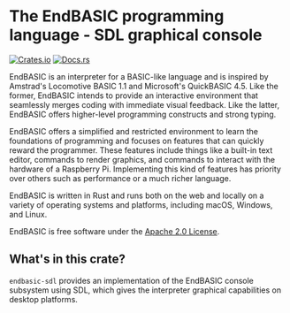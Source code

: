 # The EndBASIC programming language - SDL graphical console

[![Crates.io](https://img.shields.io/crates/v/endbasic-sdl.svg)](https://crates.io/crates/endbasic-sdl/)
[![Docs.rs](https://docs.rs/endbasic-sdl/badge.svg)](https://docs.rs/endbasic-sdl/)

EndBASIC is an interpreter for a BASIC-like language and is inspired by
Amstrad's Locomotive BASIC 1.1 and Microsoft's QuickBASIC 4.5.  Like the former,
EndBASIC intends to provide an interactive environment that seamlessly merges
coding with immediate visual feedback.  Like the latter, EndBASIC offers
higher-level programming constructs and strong typing.

EndBASIC offers a simplified and restricted environment to learn the foundations
of programming and focuses on features that can quickly reward the programmer.
These features include things like a built-in text editor, commands to
render graphics, and commands to interact with the hardware of a Raspberry
Pi.  Implementing this kind of features has priority over others such as
performance or a much richer language.

EndBASIC is written in Rust and runs both on the web and locally on a variety of
operating systems and platforms, including macOS, Windows, and Linux.

EndBASIC is free software under the [Apache 2.0 License](LICENSE).

## What's in this crate?

`endbasic-sdl` provides an implementation of the EndBASIC console subsystem
using SDL, which gives the interpreter graphical capabilities on desktop
platforms.

